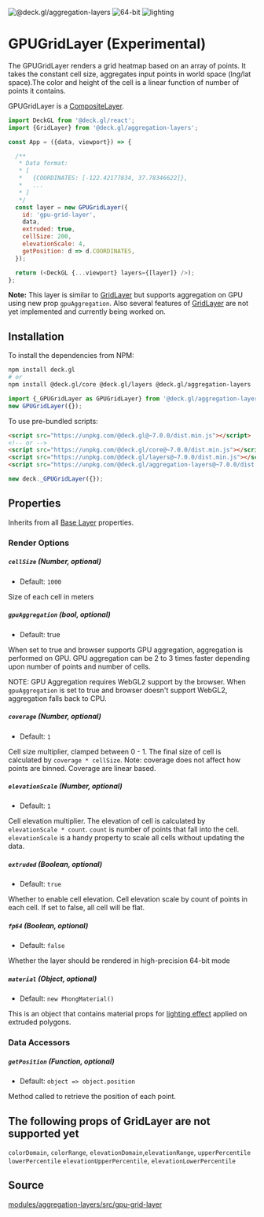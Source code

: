 <p class="badges">
  <img src="https://img.shields.io/badge/@deck.gl/aggregation--layers-lightgrey.svg?style=flat-square" alt="@deck.gl/aggregation-layers" />
  <img src="https://img.shields.io/badge/fp64-yes-blue.svg?style=flat-square" alt="64-bit" />
  <img src="https://img.shields.io/badge/lighting-yes-blue.svg?style=flat-square" alt="lighting" />
</p>

# GPUGridLayer (Experimental)

The GPUGridLayer renders a grid heatmap based on an array of points.
It takes the constant cell size, aggregates input points in world space (lng/lat space).The color
and height of the cell is a linear function of number of points it contains.

GPUGridLayer is a [CompositeLayer](/docs/api-reference/composite-layer.md).

```js
import DeckGL from '@deck.gl/react';
import {GridLayer} from '@deck.gl/aggregation-layers';

const App = ({data, viewport}) => {

  /**
   * Data format:
   * [
   *   {COORDINATES: [-122.42177834, 37.78346622]},
   *   ...
   * ]
   */
  const layer = new GPUGridLayer({
    id: 'gpu-grid-layer',
    data,
    extruded: true,
    cellSize: 200,
    elevationScale: 4,
    getPosition: d => d.COORDINATES,
  });

  return (<DeckGL {...viewport} layers={[layer]} />);
};
```

**Note:** This layer is similar to [GridLayer](/docs/layers/grid-layer.md) but supports aggregation on GPU using new prop `gpuAggregation`. Also several features of [GridLayer](/docs/layers/grid-layer.md) are not yet implemented and currently being worked on.



## Installation

To install the dependencies from NPM:

```bash
npm install deck.gl
# or
npm install @deck.gl/core @deck.gl/layers @deck.gl/aggregation-layers
```

```js
import {_GPUGridLayer as GPUGridLayer} from '@deck.gl/aggregation-layers';
new GPUGridLayer({});
```

To use pre-bundled scripts:

```html
<script src="https://unpkg.com/@deck.gl@~7.0.0/dist.min.js"></script>
<!-- or -->
<script src="https://unpkg.com/@deck.gl/core@~7.0.0/dist.min.js"></script>
<script src="https://unpkg.com/@deck.gl/layers@~7.0.0/dist.min.js"></script>
<script src="https://unpkg.com/@deck.gl/aggregation-layers@~7.0.0/dist.min.js"></script>
```

```js
new deck._GPUGridLayer({});
```


## Properties

Inherits from all [Base Layer](/docs/api-reference/layer.md) properties.

### Render Options

##### `cellSize` (Number, optional)

* Default: `1000`

Size of each cell in meters

##### `gpuAggregation` (bool, optional)

* Default: true

When set to true and browser supports GPU aggregation, aggregation is performed on GPU. GPU aggregation can be 2 to 3 times faster depending upon number of points and number of cells.

NOTE: GPU Aggregation requires WebGL2 support by the browser. When `gpuAggregation` is set to true and browser doesn't support WebGL2, aggregation falls back to CPU.

##### `coverage` (Number, optional)

* Default: `1`

Cell size multiplier, clamped between 0 - 1. The final size of cell
is calculated by `coverage * cellSize`. Note: coverage does not affect how points
are binned. Coverage are linear based.

##### `elevationScale` (Number, optional)

* Default: `1`

Cell elevation multiplier. The elevation of cell is calculated by
`elevationScale * count`. `count` is number of points that fall into the cell.
`elevationScale` is a handy property to scale all cells without updating the data.

##### `extruded` (Boolean, optional)

* Default: `true`

Whether to enable cell elevation. Cell elevation scale by count of points in each cell. If set to false, all cell will be flat.

##### `fp64` (Boolean, optional)

* Default: `false`

Whether the layer should be rendered in high-precision 64-bit mode

##### `material` (Object, optional)

* Default: `new PhongMaterial()`

This is an object that contains material props for [lighting effect](/docs/effects/lighting-effect.md) applied on extruded polygons.

### Data Accessors

##### `getPosition` (Function, optional)

* Default: `object => object.position`

Method called to retrieve the position of each point.


## The following props of GridLayer are not supported yet

`colorDomain`, `colorRange`, `elevationDomain`,`elevationRange`, `upperPercentile` `lowerPercentile` `elevationUpperPercentile`, `elevationLowerPercentile`


## Source

[modules/aggregation-layers/src/gpu-grid-layer](https://github.com/uber/deck.gl/tree/master/modules/aggregation-layers/src/gpu-grid-layer)
